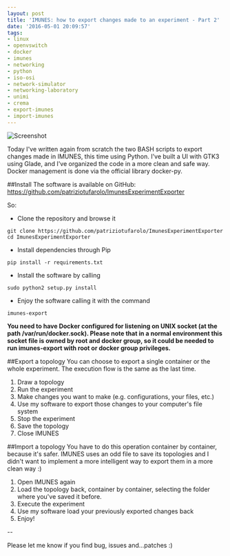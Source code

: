 ```yaml
---
layout: post
title: 'IMUNES: how to export changes made to an experiment - Part 2'
date: '2016-05-01 20:09:57'
tags:
- linux
- openvswitch
- docker
- imunes
- networking
- python
- iso-osi
- network-simulator
- networking-laboratory
- unimi
- crema
- export-imunes
- import-imunes
---
```


![Screenshot](/content/images/2016/05/screenshot.png)

Today I've written again from scratch the two BASH scripts to export changes made in IMUNES, this time using Python.
I've built a UI with GTK3 using Glade, and I've organized the code in a more clean and safe way.
Docker management is done via the official library docker-py.

##Install
The software is available on GitHub: https://github.com/patriziotufarolo/ImunesExperimentExporter

So:

* Clone the repository and browse it
```
git clone https://github.com/patriziotufarolo/ImunesExperimentExporter
cd ImunesExperimentExporter
```
* Install dependencies through Pip
```
pip install -r requirements.txt
```
* Install the software by calling
```
sudo python2 setup.py install
```
* Enjoy the software calling it with the command
```
imunes-export
```

**You need to have Docker configured for listening on UNIX socket (at the path /var/run/docker.sock). Please note that in a normal environment this socket file is owned by root and docker group, so it could be needed to run imunes-export with root or docker group privileges.**

##Export a topology
You can choose to export a single container or the whole experiment.
The execution flow is the same as the last time.

1. Draw a topology
2. Run the experiment
3. Make changes you want to make (e.g. configurations, your files, etc.)
4. Use my software to export those changes to your computer's file system
5. Stop the experiment
6. Save the topology
7. Close IMUNES

##Import a topology
You have to do this operation container by container, because it's safer.
IMUNES uses an odd file to save its topologies and I didn't want to implement a more intelligent way to export them in a more clean way :)

1. Open IMUNES again
2. Load the topology back, container by container, selecting the folder where you've saved it before.
3. Execute the experiment
4. Use my software load your previously exported changes back
5. Enjoy!

--

Please let me know if you find bug, issues and...patches :) 